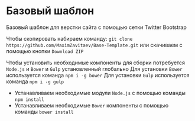 Базовый шаблон
==============

Базовый шаблон для верстки сайта с помощью сетки Twitter Bootstrap

Чтобы скопировать набираем команду:
`git clone https://github.com/MaximZavitaev/Base-Template.git`
или скачиваем с помощью кнопки `Download ZIP`

Чтобы установить необходимые компоненты для сборки потребуется `Node.js` и `Bower` и `Gulp` установленный глобально
Для установки `Bower` используется команда `npm i -g bower`
Для установки `Gulp` используется команда `npm i -g gulp`

* Устанавливаем необходимые модули `Node.js` с помощью команды `npm install`
* Устанавливаем необходимые `Bower` компоненты с помощью команды `bower install`

